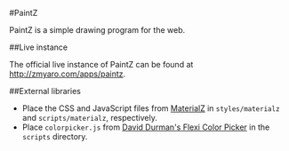 #PaintZ

PaintZ is a simple drawing program for the web.

##Live instance

The official live instance of PaintZ can be found at http://zmyaro.com/apps/paintz.

##External libraries

* Place the CSS and JavaScript files from [MaterialZ](https://github.com/zmyaro/materialz) in `styles/materialz` and `scripts/materialz`, respectively.
* Place `colorpicker.js` from [David Durman's Flexi Color Picker](https://github.com/DavidDurman/FlexiColorPicker) in the `scripts` directory.
